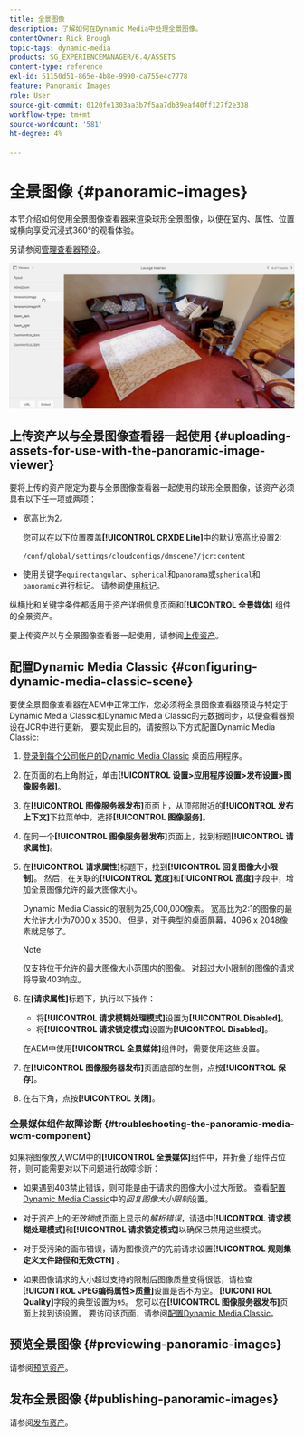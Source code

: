 ```yaml
---
title: 全景图像
description: 了解如何在Dynamic Media中处理全景图像。
contentOwner: Rick Brough
topic-tags: dynamic-media
products: SG_EXPERIENCEMANAGER/6.4/ASSETS
content-type: reference
exl-id: 51150d51-865e-4b8e-9990-ca755e4c7778
feature: Panoramic Images
role: User
source-git-commit: 0120fe1303aa3b7f5aa7db39eaf40ff127f2e338
workflow-type: tm+mt
source-wordcount: '581'
ht-degree: 4%

---
```


# 全景图像 {#panoramic-images}

本节介绍如何使用全景图像查看器来渲染球形全景图像，以便在室内、属性、位置或横向享受沉浸式360°的观看体验。

另请参阅[管理查看器预设](managing-viewer-presets.md)。

![全景图像2](assets/panoramic-image2.png)

## 上传资产以与全景图像查看器一起使用 {#uploading-assets-for-use-with-the-panoramic-image-viewer}

要将上传的资产限定为要与全景图像查看器一起使用的球形全景图像，该资产必须具有以下任一项或两项：

* 宽高比为2。

   您可以在以下位置覆盖&#x200B;**[!UICONTROL CRXDE Lite]**&#x200B;中的默认宽高比设置2:

   `/conf/global/settings/cloudconfigs/dmscene7/jcr:content`

* 使用关键字`equirectangular`、`spherical`和`panorama`或`spherical`和`panoramic`进行标记。 请参阅[使用标记](/help/sites-authoring/tags.md)。

纵横比和关键字条件都适用于资产详细信息页面和&#x200B;**[!UICONTROL 全景媒体]** 组件的全景资产。

要上传资产以与全景图像查看器一起使用，请参阅[上传资产](managing-assets-touch-ui.md#uploading-assets)。

## 配置Dynamic Media Classic {#configuring-dynamic-media-classic-scene}

要使全景图像查看器在AEM中正常工作，您必须将全景图像查看器预设与特定于Dynamic Media Classic和Dynamic Media Classic的元数据同步，以便查看器预设在JCR中进行更新。 要实现此目的，请按照以下方式配置Dynamic Media Classic:

1. [登录到每个公司帐户的Dynamic Media Classic](https://experienceleague.adobe.com/docs/dynamic-media-classic/using/intro/dynamic-media-classic-desktop-app.html#system-requirements-dmc-app) 桌面应用程序。

1. 在页面的右上角附近，单击&#x200B;**[!UICONTROL 设置>应用程序设置>发布设置>图像服务器]**。
1. 在&#x200B;**[!UICONTROL 图像服务器发布]**&#x200B;页面上，从顶部附近的&#x200B;**[!UICONTROL 发布上下文]**&#x200B;下拉菜单中，选择&#x200B;**[!UICONTROL 图像服务]**。

1. 在同一个&#x200B;**[!UICONTROL 图像服务器发布]**&#x200B;页面上，找到标题&#x200B;**[!UICONTROL 请求属性]**。
1. 在&#x200B;**[!UICONTROL 请求属性]**&#x200B;标题下，找到&#x200B;**[!UICONTROL 回复图像大小限制]**。 然后，在关联的&#x200B;**[!UICONTROL 宽度]**&#x200B;和&#x200B;**[!UICONTROL 高度]**&#x200B;字段中，增加全景图像允许的最大图像大小。

   Dynamic Media Classic的限制为25,000,000像素。 宽高比为2:1的图像的最大允许大小为7000 x 3500。 但是，对于典型的桌面屏幕，4096 x 2048像素就足够了。

   >[!NOTE]
   >
   >仅支持位于允许的最大图像大小范围内的图像。 对超过大小限制的图像的请求将导致403响应。

1. 在&#x200B;**[请求属性]**&#x200B;标题下，执行以下操作：

   * 将&#x200B;**[!UICONTROL 请求模糊处理模式]**&#x200B;设置为&#x200B;**[!UICONTROL Disabled]**。
   * 将&#x200B;**[!UICONTROL 请求锁定模式]**&#x200B;设置为&#x200B;**[!UICONTROL Disabled]**。

   在AEM中使用&#x200B;**[!UICONTROL 全景媒体]**&#x200B;组件时，需要使用这些设置。

1. 在&#x200B;**[!UICONTROL 图像服务器发布]**&#x200B;页面底部的左侧，点按&#x200B;**[!UICONTROL 保存]**。

1. 在右下角，点按&#x200B;**[!UICONTROL 关闭]**。

### 全景媒体组件故障诊断 {#troubleshooting-the-panoramic-media-wcm-component}

如果将图像放入WCM中的&#x200B;**[!UICONTROL 全景媒体]**&#x200B;组件中，并折叠了组件占位符，则可能需要对以下问题进行故障诊断：

* 如果遇到403禁止错误，则可能是由于请求的图像大小过大所致。 查看[配置Dynamic Media Classic](#configuring-dynamic-media-classic-scene)中的&#x200B;*回复图像大小限制*&#x200B;设置。

* 对于资产上的&#x200B;*无效锁*&#x200B;或页面上显示的&#x200B;*解析错误*，请选中&#x200B;**[!UICONTROL 请求模糊处理模式]**&#x200B;和&#x200B;**[!UICONTROL 请求锁定模式]**&#x200B;以确保已禁用这些模式。
* 对于受污染的画布错误，请为图像资产的先前请求设置&#x200B;**[!UICONTROL 规则集定义文件路径和无效CTN]** 。
* 如果图像请求的大小超过支持的限制后图像质量变得很低，请检查&#x200B;**[!UICONTROL JPEG编码属性>质量]**&#x200B;设置是否不为空。 **[!UICONTROL Quality]**&#x200B;字段的典型设置为`95`。 您可以在&#x200B;**[!UICONTROL 图像服务器发布]**&#x200B;页面上找到该设置。 要访问该页面，请参阅[配置Dynamic Media Classic](#configuring-dynamic-media-classic-scene)。

## 预览全景图像 {#previewing-panoramic-images}

请参阅[预览资产](previewing-assets.md)。

## 发布全景图像 {#publishing-panoramic-images}

请参阅[发布资产](publishing-dynamicmedia-assets.md)。
